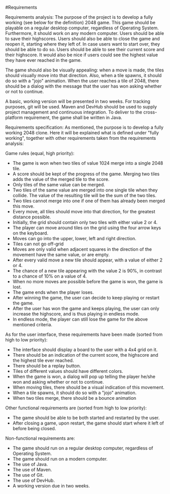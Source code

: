 #Requirements

Requirements analysis:
The purpose of the project is to develop a fully working (see below for the
definition) 2048 game. This game should be playable on a regular desktop
computer, regardless of Operating System. Furthermore, it should work on any
modern computer. Users should be able to save their highscores. Users should
also be able to close the game and reopen it, starting where they left of. In
case users want to start over, they should be able to do so. Users should be
able to see their current score and their highscore. It would also be nice if
users could see the highest value they have ever reached in the game.

The game should also be visually appealing: when a move is made, the tiles
should visually move into that direction. Also, when a tile spawns, it should 
do so with a "jojo" animation. When the user reaches a tile of 2048, there
should be a dialog with the message that the user has won asking whether or
not to continue.

A basic, working version will be presented in two weeks. For tracking purposes,
git will be used. Maven and DevHub should be used to supply project management
and continuous integration. To deliver to the cross-platform requirement, the
game shall be written in Java.

Requirements specification:
As mentioned, the purpose is to develop a fully working 2048 clone. Here it
will be explained what is defined under "fully working", together with other
requirements taken from the requirements analysis:

Game rules (equal, high priority):
* The game is won when two tiles of value 1024 merge into a single 2048 tile.
* A score should be kept of the progress of the game. Merging two tiles adds the value of the merged tile to the score.
* Only tiles of the same value can be merged.
* Two tiles of the same value are merged into one single tile when they collide. The value of the resulting tile will be the sum of the two tiles.
* Two tiles cannot merge into one if one of them has already been merged this move.
* Every move, all tiles should move into that direction, for the greatest distance possible.
* Initially, the grid should contain only two tiles with either value 2 or 4.
* The player can move around tiles on the grid using the four arrow keys on the keyboard.
* Moves can go into the upper, lower, left and right direction.
* Tiles can not go off-grid
* Moves are only valid when adjacent squares in the direction of the movement have the same value, or are empty.
* After every valid move a new tile should appear, with a value of either 2 or 4.
* The chance of a new tile appearing with the value 2 is 90%, in contrast to a chance of 10% on a value of 4.
* When no more moves are possible before the game is won, the game is lost. 
* The game ends when the player loses.
* After winning the game, the user can decide to keep playing or restart the game.
* After the user has won the game and keeps playing, the user can only increase the highscore, and is thus playing in endless mode.
* In endless mode, the player can still lose the game for the above mentioned criteria.

As for the user interface, these requirements have been made (sorted from high
to low priority):
* The interface should display a board to the user with a 4x4 grid on it.
* There should be an indication of the current score, the highscore and the highest tile ever reached.
* There should be a replay button.
* Tiles of different values should have different colors.
* When the game is won, a dialog will pop up telling the player he/she won and asking whether or not to continue.
* When moving tiles, there should be a visual indication of this movement.
* When a tile spawns, it should do so with a "jojo" animation.
* When two tiles merge, there should be a bounce animation

Other functional requirements are (sorted from high to low priority):
* The game should be able to be both started and restarted by the user.
* After closing a game, upon restart, the game should start where it left of before being closed.

Non-functional requirements are:
* The game should run on a regular desktop computer, regardless of Operating System.
* The game should run on a modern computer.
* The use of Java.
* The use of Maven.
* The use of Git.
* The use of DevHub.
* A working version due in two weeks.

